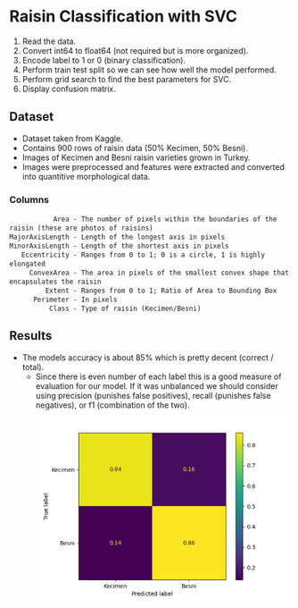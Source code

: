 # Raisin Classification with SVC
1) Read the data.
2) Convert int64 to float64 (not required but is more organized).
3) Encode label to 1 or 0 (binary classification).
4) Perform train test split so we can see how well the model performed.
5) Perform grid search to find the best parameters for SVC.
6) Display confusion matrix.
## Dataset
- Dataset taken from Kaggle.
- Contains 900 rows of raisin data (50% Kecimen, 50% Besni).
- Images of Kecimen and Besni raisin varieties grown in Turkey.
- Images were preprocessed and features were extracted and converted into quantitive morphological data.
### Columns
```
           Area - The number of pixels within the boundaries of the raisin (these are photos of raisins)
MajorAxisLength - Length of the longest axis in pixels
MinorAxisLength - Length of the shortest axis in pixels
   Eccentricity - Ranges from 0 to 1; 0 is a circle, 1 is highly elongated
     ConvexArea - The area in pixels of the smallest convex shape that encapsulates the raisin
         Extent - Ranges from 0 to 1; Ratio of Area to Bounding Box
      Perimeter - In pixels
          Class - Type of raisin (Kecimen/Besni)
```
## Results
- The models accuracy is about 85% which is pretty decent (correct / total).
  - Since there is even number of each label this is a good measure of evaluation for our model. If it was unbalanced we should consider using precision (punishes false positives), recall (punishes false negatives), or f1 (combination of the two).
![alt text](Figure_1.png)